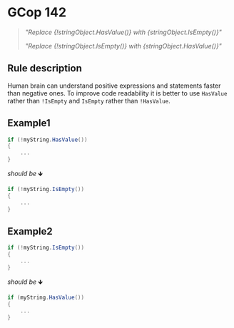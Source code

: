 ﻿# GCop 142

> *"Replace \{!stringObject.HasValue()} with \{stringObject.IsEmpty()}"*
> 
> *"Replace \{!stringObject.IsEmpty()} with \{stringObject.HasValue()}"*

## Rule description

Human brain can understand positive expressions and statements faster than negative ones. To improve code readability it is better to use `HasValue` rather than `!IsEmpty` and `IsEmpty` rather than `!HasValue`.

## Example1

```csharp
if (!myString.HasValue())
{
    ...
}
```

*should be* 🡻

```csharp
if (!myString.IsEmpty())
{
    ...
}
```

## Example2

```csharp
if (!myString.IsEmpty())
{
    ...
}
```

*should be* 🡻

```csharp
if (myString.HasValue())
{
    ...
}
```
